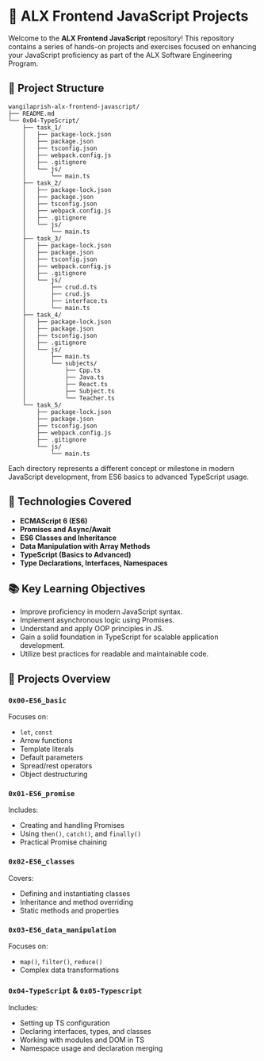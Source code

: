 # 📘 ALX Frontend JavaScript Projects

Welcome to the **ALX Frontend JavaScript** repository! This repository contains a series of hands-on projects and exercises focused on enhancing your JavaScript proficiency as part of the ALX Software Engineering Program.

## 📁 Project Structure

```
wangilaprish-alx-frontend-javascript/
├── README.md
└── 0x04-TypeScript/
    ├── task_1/
    │   ├── package-lock.json
    │   ├── package.json
    │   ├── tsconfig.json
    │   ├── webpack.config.js
    │   ├── .gitignore
    │   └── js/
    │       └── main.ts
    ├── task_2/
    │   ├── package-lock.json
    │   ├── package.json
    │   ├── tsconfig.json
    │   ├── webpack.config.js
    │   ├── .gitignore
    │   └── js/
    │       └── main.ts
    ├── task_3/
    │   ├── package-lock.json
    │   ├── package.json
    │   ├── tsconfig.json
    │   ├── webpack.config.js
    │   ├── .gitignore
    │   └── js/
    │       ├── crud.d.ts
    │       ├── crud.js
    │       ├── interface.ts
    │       └── main.ts
    ├── task_4/
    │   ├── package-lock.json
    │   ├── package.json
    │   ├── tsconfig.json
    │   ├── .gitignore
    │   └── js/
    │       ├── main.ts
    │       └── subjects/
    │           ├── Cpp.ts
    │           ├── Java.ts
    │           ├── React.ts
    │           ├── Subject.ts
    │           └── Teacher.ts
    └── task_5/
        ├── package-lock.json
        ├── package.json
        ├── tsconfig.json
        ├── webpack.config.js
        ├── .gitignore
        └── js/
            └── main.ts
```

Each directory represents a different concept or milestone in modern JavaScript development, from ES6 basics to advanced TypeScript usage.

## 🚀 Technologies Covered

- **ECMAScript 6 (ES6)**
- **Promises and Async/Await**
- **ES6 Classes and Inheritance**
- **Data Manipulation with Array Methods**
- **TypeScript (Basics to Advanced)**
- **Type Declarations, Interfaces, Namespaces**

## 📚 Key Learning Objectives

- Improve proficiency in modern JavaScript syntax.
- Implement asynchronous logic using Promises.
- Understand and apply OOP principles in JS.
- Gain a solid foundation in TypeScript for scalable application development.
- Utilize best practices for readable and maintainable code.

## 🧠 Projects Overview

### `0x00-ES6_basic`
Focuses on:
- `let`, `const`
- Arrow functions
- Template literals
- Default parameters
- Spread/rest operators
- Object destructuring

### `0x01-ES6_promise`
Includes:
- Creating and handling Promises
- Using `then()`, `catch()`, and `finally()`
- Practical Promise chaining

### `0x02-ES6_classes`
Covers:
- Defining and instantiating classes
- Inheritance and method overriding
- Static methods and properties

### `0x03-ES6_data_manipulation`
Focuses on:
- `map()`, `filter()`, `reduce()`
- Complex data transformations

### `0x04-TypeScript` & `0x05-Typescript`
Includes:
- Setting up TS configuration
- Declaring interfaces, types, and classes
- Working with modules and DOM in TS
- Namespace usage and declaration merging


